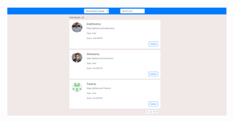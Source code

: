 <p align="center">
  <img src="https://github.com/4bhishekKasam/Github-api-search/blob/master/githubapi.PNG"  width="800"/>
 </p>
